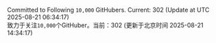 Committed to Following `10,000` GitHubers. Current: <!-- FOLLOWING_COUNT -->302<!-- FOLLOWING_COUNT --> (Update at UTC <!-- LAST_UPDATED -->2025-08-21 06:34:17<!-- LAST_UPDATED -->)<br>
致力于关注`10,000`个GitHuber。当前：<!-- FOLLOWING_COUNT -->302<!-- FOLLOWING_COUNT --> (更新于北京时间 <!-- LAST_UPDATED_CST -->2025-08-21 14:34:17<!-- LAST_UPDATED_CST -->)
